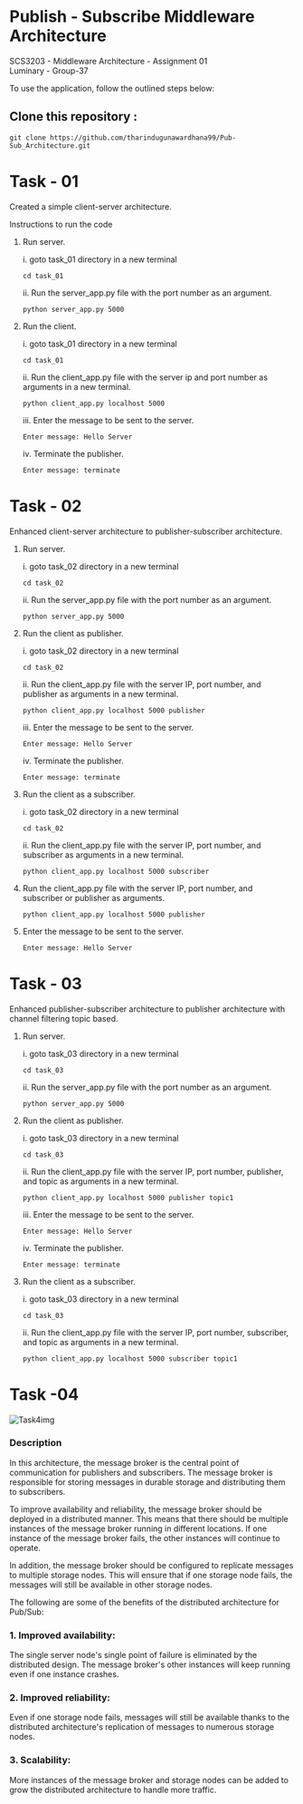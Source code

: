 # Publish - Subscribe Middleware Architecture
SCS3203 - Middleware Architecture - Assignment 01 <br>
Luminary - Group-37

To use the application, follow the outlined steps below:

## Clone this repository :
```console
git clone https://github.com/tharindugunawardhana99/Pub-Sub_Architecture.git
```

# Task - 01
Created a simple client-server architecture.

Instructions to run the code

1. Run server.

    i. goto task_01 directory in a new terminal

    ```console
    cd task_01
    ```

    ii. Run the server_app.py file with the port number as an argument.

    ```console
    python server_app.py 5000
    ```

2. Run the client.

    i. goto task_01 directory in a new terminal

    ```console
    cd task_01
    ```

    ii. Run the client_app.py file with the server ip and port number as arguments in a new terminal.

    ```console
    python client_app.py localhost 5000
    ```

    iii. Enter the message to be sent to the server. 

    ```console
    Enter message: Hello Server
    ```

    iv. Terminate the publisher.

    ```console
    Enter message: terminate
    ```

# Task - 02

Enhanced client-server architecture to publisher-subscriber architecture.

1. Run server.

    i. goto task_02 directory in a new terminal

    ```console
    cd task_02
    ```

    ii. Run the server_app.py file with the port number as an argument.

    ```console
    python server_app.py 5000
    ```

2. Run the client as publisher.

    i. goto task_02 directory in a new terminal

    ```console
    cd task_02
    ```

    ii. Run the client_app.py file with the server IP, port number, and publisher as arguments in a new terminal.

    ```console
    python client_app.py localhost 5000 publisher
    ```

    iii. Enter the message to be sent to the server. 

    ```console
    Enter message: Hello Server
    ```

    iv. Terminate the publisher.

    ```console
    Enter message: terminate
    ```

3. Run the client as a subscriber.

    i. goto task_02 directory in a new terminal

    ```console
    cd task_02
    ```

    ii. Run the client_app.py file with the server IP, port number, and subscriber as arguments in a new terminal.

    ```console
    python client_app.py localhost 5000 subscriber
    ```

3. Run the client_app.py file with the server IP, port number, and subscriber or publisher as arguments.

    ```console
    python client_app.py localhost 5000 publisher
    ```

4. Enter the message to be sent to the server. 

    ```console
    Enter message: Hello Server
    ```

# Task - 03

Enhanced publisher-subscriber architecture to publisher architecture with channel filtering topic based.

1. Run server.

    i. goto task_03 directory in a new terminal

    ```console
    cd task_03
    ```

    ii. Run the server_app.py file with the port number as an argument.

    ```console
    python server_app.py 5000
    ```

2. Run the client as publisher.

    i. goto task_03 directory in a new terminal

    ```console
    cd task_03
    ```

    ii. Run the client_app.py file with the server IP, port number, publisher, and topic as arguments in a new terminal.

    ```console
    python client_app.py localhost 5000 publisher topic1
    ```

    iii. Enter the message to be sent to the server. 

    ```console
    Enter message: Hello Server
    ```

    iv. Terminate the publisher.

    ```console
    Enter message: terminate
    ```

3. Run the client as a subscriber.

    i. goto task_03 directory in a new terminal

    ```console
    cd task_03
    ```

    ii. Run the client_app.py file with the server IP, port number, subscriber, and topic as arguments in a new terminal.

    ```console
    python client_app.py localhost 5000 subscriber topic1
    ```
# Task -04

![Task4img](https://github.com/tharindugunawardhana99/Pub-Sub_Architecture/assets/89847807/03949b72-a2f1-46ee-8ee1-25b750c6f0f9)

### Description <br>
In this architecture, the message broker is the central point of communication for publishers and subscribers. The message broker is responsible for storing messages in durable storage and distributing them to subscribers.

To improve availability and reliability, the message broker should be deployed in a distributed manner. This means that there should be multiple instances of the message broker running in different locations. If one instance of the message broker fails, the other instances will continue to operate.

In addition, the message broker should be configured to replicate messages to multiple storage nodes. This will ensure that if one storage node fails, the messages will still be available in other storage nodes.

The following are some of the benefits of the distributed architecture for Pub/Sub:

### 1. Improved availability: <br>
The single server node's single point of failure is eliminated by the distributed design. The message broker's other instances will keep running even if one instance crashes.

### 2. Improved reliability: <br> 
Even if one storage node fails, messages will still be available thanks to the distributed architecture's replication of messages to numerous storage nodes.

### 3. Scalability: <br> 
More instances of the message broker and storage nodes can be added to grow the distributed architecture to handle more traffic. 
